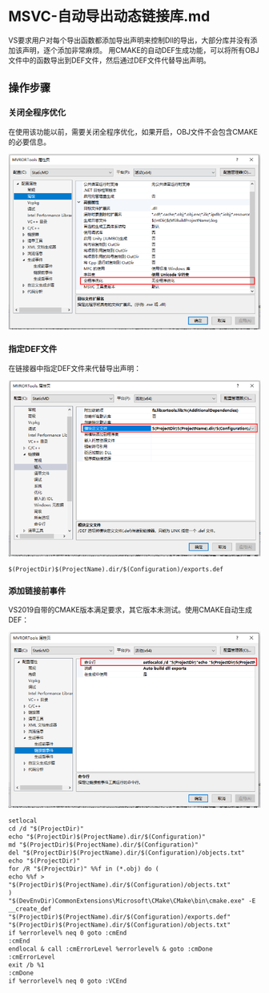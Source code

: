 # MSVC-自动导出动态链接库.md

VS要求用户对每个导出函数都添加导出声明来控制Dll的导出，大部分库并没有添加该声明，逐个添加非常麻烦。
用CMAKE的自动DEF生成功能，可以将所有OBJ文件中的函数导出到DEF文件，然后通过DEF文件代替导出声明。

## 操作步骤

### 关闭全程序优化

在使用该功能以前，需要关闭全程序优化，如果开启，OBJ文件不会包含CMAKE的必要信息。

![](assets/markdown-img-paste-20210111170010999.png)

### 指定DEF文件

在链接器中指定DEF文件来代替导出声明：

![](assets/markdown-img-paste-2021011117014396.png)

```
$(ProjectDir)$(ProjectName).dir/$(Configuration)/exports.def
```

### 添加链接前事件

VS2019自带的CMAKE版本满足要求，其它版本未测试。使用CMAKE自动生成DEF：

![](assets/markdown-img-paste-20210111170259621.png)

```
setlocal
cd /d "$(ProjectDir)"
echo "$(ProjectDir)$(ProjectName).dir/$(Configuration)"
md "$(ProjectDir)$(ProjectName).dir/$(Configuration)"
del "$(ProjectDir)$(ProjectName).dir/$(Configuration)/objects.txt"
echo "$(ProjectDir)"
for /R "$(ProjectDir)" %%f in (*.obj) do (
echo %%f > "$(ProjectDir)$(ProjectName).dir/$(Configuration)/objects.txt"
)
"$(DevEnvDir)CommonExtensions\Microsoft\CMake\CMake\bin\cmake.exe" -E __create_def "$(ProjectDir)$(ProjectName).dir/$(Configuration)/exports.def" "$(ProjectDir)$(ProjectName).dir/$(Configuration)/objects.txt"
if %errorlevel% neq 0 goto :cmEnd
:cmEnd
endlocal & call :cmErrorLevel %errorlevel% & goto :cmDone
:cmErrorLevel
exit /b %1
:cmDone
if %errorlevel% neq 0 goto :VCEnd
```
